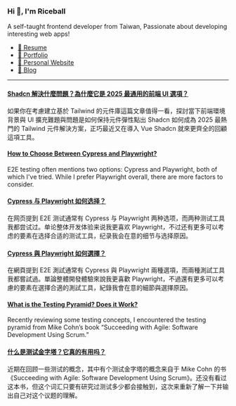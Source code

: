 <h3 >Hi 👋, I'm Riceball</h3>
<p>A self-taught frontend developer from Taiwan, Passionate about developing interesting web apps!</p>

- [📜 Resume](https://weweweb.pages.dev/en/resume/)
- [💼 Portfolio](https://weweweb.pages.dev/en/work/)
- [🏡 Personal Website](https://weweweb.pages.dev/en/)
- [📝 Blog](https://www.webdong.dev/en/)
---

<!--START_SECTION:feed-->
#### [Shadcn 解決什麼問題？為什麼它是 2025 最通用的前端 UI 選項？](https:&#x2F;&#x2F;www.webdong.dev&#x2F;zh-tw&#x2F;post&#x2F;why-shadcn-in-2025&#x2F;) 
如果你在考慮建立基於 Tailwind 的元件庫這篇文章值得一看，探討當下前端環境背景與 UI 擴充難題與問題是如何保持元件彈性點出 Shadcn 如何成為 2025 最熱門的 Tailwind 元件解決方案，正巧最近又在導入 Vue Shadcn 就來更齊全的回顧這項工具。
#### [How to Choose Between Cypress and Playwright?](https:&#x2F;&#x2F;www.webdong.dev&#x2F;en&#x2F;post&#x2F;cypress-vs-playwright&#x2F;) 
E2E testing often mentions two options: Cypress and Playwright, both of which I&#39;ve tried. While I prefer Playwright overall, there are more factors to consider.
#### [Cypress 与 Playwright 如何选择？](https:&#x2F;&#x2F;www.webdong.dev&#x2F;zh-cn&#x2F;post&#x2F;cypress-vs-playwright&#x2F;) 
在网页提到 E2E 测试通常有 Cypress 与 Playwright 两种选项，而两种测试工具我都尝试过。单论整体开发体验来说我更喜欢 Playwright，不过还有更多可以考虑的要素在选择合适的测试工具，纪录我会在意的细节与选择原因。
#### [Cypress 與 Playwright 如何選擇？](https:&#x2F;&#x2F;www.webdong.dev&#x2F;zh-tw&#x2F;post&#x2F;cypress-vs-playwright&#x2F;) 
在網頁提到 E2E 測試通常有 Cypress 與 Playwright 兩種選項，而兩種測試工具我都嘗試過。單論整體開發體驗來說我更喜歡 Playwright，不過還有更多可以考慮的要素在選擇合適的測試工具，紀錄我會在意的細節與選擇原因。
#### [What is the Testing Pyramid? Does it Work?](https:&#x2F;&#x2F;www.webdong.dev&#x2F;en&#x2F;post&#x2F;testing-pyramid&#x2F;) 
Recently reviewing some testing concepts, I encountered the testing pyramid from Mike Cohn’s book “Succeeding with Agile: Software Development Using Scrum.”
#### [什么是测试金字塔？它真的有用吗？](https:&#x2F;&#x2F;www.webdong.dev&#x2F;zh-cn&#x2F;post&#x2F;testing-pyramid&#x2F;) 
近期在回顾一些测试的概念，其中有个测试金字塔的概念来自于 Mike Cohn 的书 《Succeeding with Agile: Software Development Using Scrum》。还没有看过这本书，但这个词汇只要有研究过测试多少都会接触到，这次来重新了解一下并输出自己对这个议题的理解。
<!--END_SECTION:feed-->

